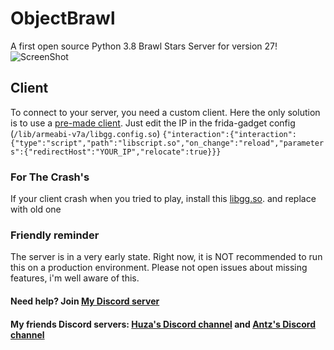 # ObjectBrawl
A first open source Python 3.8 Brawl Stars Server for version 27!
![ScreenShot](https://cdn.discordapp.com/attachments/728556050285985823/765908293385715762/Screenshot_20201014-150540_BS_v27.jpg) 

## Client
To connect to your server, you need a custom client. Here the only solution is to use a [pre-made client](https://web.archive.org/web/20220813103343/https://drive.google.com/file/d/14dR35AJbVfFN83kbMb6GLBHyomHE0hWj/view).
Just edit the IP in the frida-gadget config (```/lib/armeabi-v7a/libgg.config.so```)
```{"interaction":{"interaction":{"type":"script","path":"libscript.so","on_change":"reload","parameters":{"redirectHost":"YOUR_IP","relocate":true}}}```

### For The Crash's
If your client crash when you tried to play, install this [libgg.so](https://cdn.discordapp.com/attachments/919530733507321896/1192898099820109947/libgg.so?ex=65aabfed&is=65984aed&hm=21c9d883c8a26f1803851cd6985288eb088078e6cdb441b0ca26ce4864339a5a&). and replace with old one

### Friendly reminder
The server is in a very early state. Right now, it is NOT recommended to run this on a production environment. Please not open issues about missing features, i'm well aware of this. 

#### Need help? Join [My Discord server](https://discord.gg/4FZrUFK4C6)

#### My friends Discord servers: [Huza's Discord channel](https://discord.gg/VPWMxWm) and [Antz's Discord channel](https://discord.com/invite/RgYcF3b)
